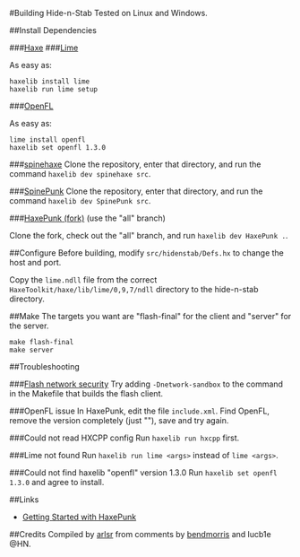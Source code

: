 #Building Hide-n-Stab
Tested on Linux and Windows.

##Install Dependencies

###[Haxe](http://haxe.org/download)
###[Lime](http://www.openfl.org/documentation/setup/install-lime/)

As easy as:

	haxelib install lime
	haxelib run lime setup


###[OpenFL](http://www.openfl.org/documentation/setup/install-openfl/)

As easy as:

	lime install openfl
	haxelib set openfl 1.3.0

###[spinehaxe](http://github.com/bendmorris/spinehaxe)
Clone the repository, enter that directory, and run the command `haxelib dev spinehaxe src`.

###[SpinePunk](http://github.com/bendmorris/SpinePunk)
Clone the repository, enter that directory, and run the command `haxelib dev SpinePunk src`.

###[HaxePunk (fork)](http://github.com/bendmorris/HaxePunk)
(use the "all" branch) 

Clone the fork, check out the "all" branch, and run `haxelib dev HaxePunk .`.

##Configure
Before building, modify `src/hidenstab/Defs.hx` to change the host and port.

Copy the `lime.ndll` file from the correct `HaxeToolkit/haxe/lib/lime/0,9,7/ndll` directory to the hide-n-stab directory.

##Make
The targets you want are "flash-final" for the client and "server" for the server.

	make flash-final
	make server

##Troubleshooting

###[Flash network security](http://haxe.org/doc/flash/security)
Try adding `-Dnetwork-sandbox` to the command in the Makefile that builds the flash client.

###OpenFL issue
In HaxePunk, edit the file `include.xml`. Find OpenFL, remove the version completely (just "<haxelib name=openfl />"), save and try again.

###Could not read HXCPP config
Run `haxelib run hxcpp` first.

###Lime not found
Run `haxelib run lime <args>` instead of `lime <args>`.

###Could not find haxelib "openfl" version 1.3.0
Run `haxelib set openfl 1.3.0` and agree to install.

##Links
* [Getting Started with HaxePunk](http://haxepunk.com/documentation/tutorials/getting-started/)

##Credits
Compiled by [arlsr](https://github.com/arlsr/) from comments by [bendmorris](https://github.com/bendmorris/hide-n-stab) and lucb1e @HN.
